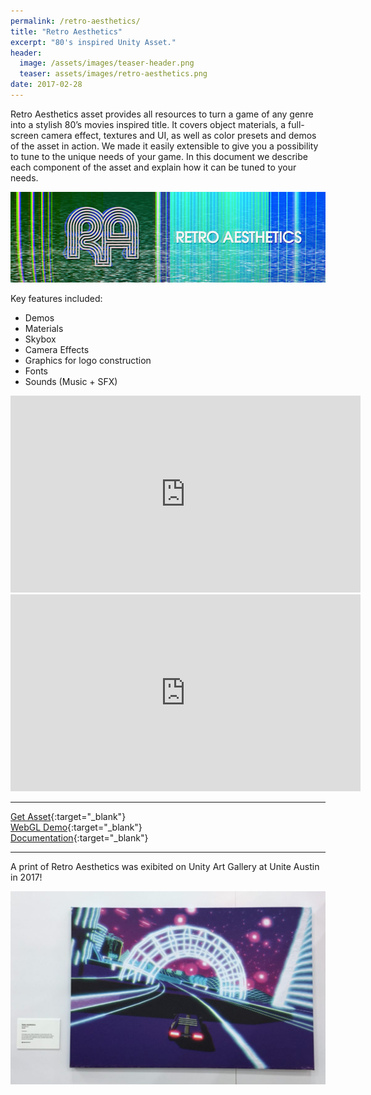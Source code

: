 ```yaml
---
permalink: /retro-aesthetics/
title: "Retro Aesthetics"
excerpt: "80's inspired Unity Asset."
header:
  image: /assets/images/teaser-header.png
  teaser: assets/images/retro-aesthetics.png
date: 2017-02-28
---
```


Retro Aesthetics asset provides all resources to turn a game of any genre into a stylish 80’s movies inspired title. It covers object materials, a full-screen camera effect, textures and UI, as well as color presets and demos of the asset in action. We made it easily extensible to give you a possibility to tune to the unique needs of your game. In this document we describe each component of the asset and explain how it can be tuned to your needs.  

![](/assets/images/retro-aesthetics-header.png)

Key features included:
  * Demos  
  * Materials 
  * Skybox  
  * Camera Effects  
  * Graphics for logo construction  
  * Fonts  
  * Sounds (Music + SFX)

<iframe width="560" height="315" src="https://www.youtube.com/embed/suI6L7yR0D4" title="YouTube video player" frameborder="0" allow="accelerometer; autoplay; clipboard-write; encrypted-media; gyroscope; picture-in-picture" allowfullscreen></iframe>  
  
  
<iframe width="560" height="315" src="https://www.youtube.com/embed/8EcD7yOba0Y" title="YouTube video player" frameborder="0" allow="accelerometer; autoplay; clipboard-write; encrypted-media; gyroscope; picture-in-picture" allowfullscreen></iframe>  

---

[Get Asset](https://assetstore.unity.com/packages/tools/particles-effects/retro-aesthetics-79538?aid=1101lHzQ&utm_source=aff){:target="_blank"}  
[WebGL Demo](/retro-aesthetics/demo1/){:target="_blank"}  
[Documentation](/retro-aesthetics-online-manual/){:target="_blank"}  

---

A print of Retro Aesthetics was exibited on Unity Art Gallery at Unite Austin in 2017!  

![](/assets/images/retro-aesthetics-IMG_2785-1-1024x627.jpg)